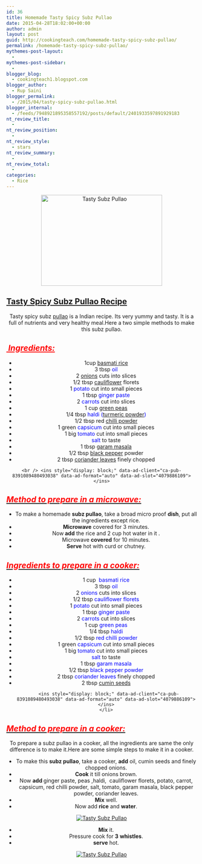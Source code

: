```yaml
---
id: 36
title: Homemade Tasty Spicy Subz Pullao
date: 2015-04-28T18:02:00+00:00
author: admin
layout: post
guid: http://cookingteach.com/homemade-tasty-spicy-subz-pullao/
permalink: /homemade-tasty-spicy-subz-pullao/
mythemes-post-layout:
  - 
mythemes-post-sidebar:
  - 
blogger_blog:
  - cookingteach1.blogspot.com
blogger_author:
  - Rup Saini
blogger_permalink:
  - /2015/04/tasty-spicy-subz-pullao.html
blogger_internal:
  - /feeds/7948921895358557192/posts/default/2401933597891929183
nt_review_title:
  - 
nt_review_position:
  - 
nt_review_style:
  - stars
nt_review_summary:
  - 
nt_review_total:
  - 
categories:
  - Rice
---
```

<div dir="ltr" style="text-align: left;">
  <div style="clear: both; text-align: center;">
  </p>
  
  <div style="clear: both; text-align: center;">
    <a style="margin-left: 1em; margin-right: 1em;" href="http://2.bp.blogspot.com/-Z6uHI1eJ4-M/VT-8fRjUZJI/AAAAAAAAASs/XbB0_pqfCSM/s1600/fKkA0YBc8hgcMd-640m.jpg"><img title="Tasty Subz Pullao" src="http://2.bp.blogspot.com/-Z6uHI1eJ4-M/VT-8fRjUZJI/AAAAAAAAASs/XbB0_pqfCSM/s1600/fKkA0YBc8hgcMd-640m.jpg" alt="Tasty Subz Pullao" width="320" height="240" border="0" /></a>
  </p>
  
  <h2 style="text-align: left;">
    <u>Tasty Spicy Subz Pullao <a class="zem_slink" title="Chocolate cake" href="http://en.wikipedia.org/wiki/Chocolate_cake" target="_blank" rel="wikipedia">Recipe</a></u>
  </h2>
  
  <p>
    Tasty spicy subz <a title="Pilaf" href="http://en.wikipedia.org/wiki/Pilaf" target="_blank" rel="wikipedia">pullao</a> is a Indian recipe. Its very yummy and tasty. It is a full of nutrients and very healthy meal.Here a two simple methods to make this subz pullao.
  </p>
  
  <h2 style="text-align: left;">
    <span style="color: red;"><i><u> Ingredients:</u></i></span>
  </h2>
  
  <ul>
    <li>
      1cup <a title="Basmati" href="http://en.wikipedia.org/wiki/Basmati" target="_blank" rel="wikipedia">basmati rice</a>
    </li>
    <li>
      3 tbsp <span style="color: blue;">oil</span>
    </li>
    <li>
      2 <a title="Onion" href="http://en.wikipedia.org/wiki/Onion" target="_blank" rel="wikipedia">onions</a> cuts into slices
    </li>
    <li>
      1/2 tbsp <a title="Cauliflower" href="http://en.wikipedia.org/wiki/Cauliflower" target="_blank" rel="wikipedia">cauliflower</a> florets
    </li>
    <li>
      1 <span style="color: blue;">potato</span> cut into small pieces
    </li>
    <li>
      1 tbsp <span style="color: blue;">ginger paste</span>
    </li>
    <li>
      2 <span style="color: blue;">carrots</span> cut into slices
    </li>
    <li>
      1 cup <a title="Pea" href="http://en.wikipedia.org/wiki/Pea" target="_blank" rel="wikipedia">green peas</a>
    </li>
    <li>
      1/4 tbsp <span style="color: blue;">haldi (<a class="zem_slink" title="Turmeric" href="http://en.wikipedia.org/wiki/Turmeric" target="_blank" rel="wikipedia">turmeric powder</a>)</span>
    </li>
    <li>
      1/2 tbsp red <a title="Chili powder" href="http://en.wikipedia.org/wiki/Chili_powder" target="_blank" rel="wikipedia">chilli powder</a>
    </li>
    <li>
      1 green<span style="color: blue;"> capsicum</span> cut into small pieces
    </li>
    <li>
      1 big <span style="color: blue;">tomato</span> cut into small pieces
    </li>
    <li>
      <span style="color: blue;">salt</span> to taste
    </li>
    <li>
      1 tbsp <a title="Garam masala" href="http://en.wikipedia.org/wiki/Garam_masala" target="_blank" rel="wikipedia">garam masala</a>
    </li>
    <li>
      1/2 tbsp <a title="Black pepper" href="http://en.wikipedia.org/wiki/Black_pepper" target="_blank" rel="wikipedia">black pepper</a> powder
    </li>
    <li>
      2 tbsp <a title="Coriander" href="http://en.wikipedia.org/wiki/Coriander" target="_blank" rel="wikipedia">coriander leaves</a> finely chopped
    </li>
  </ul>
  
  <p>
    <!-- post -->
    
    <br /> <ins style="display: block;" data-ad-client="ca-pub-8391089480493038" data-ad-format="auto" data-ad-slot="4079886109"></ins>
  </p>
  
  <h2 style="text-align: left;">
    <i><u><b><span style="color: red;">Method to prepare in a microwave: </span></b></u></i>
  </h2>
  
  <ul>
    <li>
      To make a homemade <b>subz pullao</b>, take a broad micro proof <b>dish</b>, put all the ingredients except rice.
    </li>
    <li>
      <b>Microwave</b> covered for 3 minutes.
    </li>
    <li>
      Now<b> add</b> the rice and 2 cup hot water in it .
    </li>
    <li>
      Microwave <b>covered</b> for 10 minutes.
    </li>
    <li>
      <b>Serve</b> hot with curd or chutney.
    </li>
  </ul>
  
  <h2 style="text-align: left;">
    <i><u><span style="color: red;">Ingredients to prepare in a cooker: </span></u></i>
  </h2>
  
  <ul>
    <li>
      1 cup <span style="color: blue;"> basmati rice</span>
    </li>
    <li>
      3 tbsp <span style="color: blue;">oil</span>
    </li>
    <li>
      2 <span style="color: blue;">onions</span> cuts into slices
    </li>
    <li>
      1/2 tbsp<span style="color: blue;"> cauliflower florets</span>
    </li>
    <li>
      1 <span style="color: blue;">potato</span> cut into small pieces
    </li>
    <li>
      1 tbsp <span style="color: blue;">ginger paste</span>
    </li>
    <li>
      2 <span style="color: blue;">carrots</span> cut into slices
    </li>
    <li>
      1 cup<span style="color: blue;"> green peas</span>
    </li>
    <li>
      1/4 tbsp <span style="color: blue;">haldi</span>
    </li>
    <li>
      1/2 tbsp <span style="color: blue;">red chilli powder</span>
    </li>
    <li>
      1 green <span style="color: blue;">capsicum</span> cut into small pieces
    </li>
    <li>
      1 big <span style="color: blue;">tomato</span> cut into small pieces
    </li>
    <li>
      <span style="color: blue;">salt</span> to taste
    </li>
    <li>
      1 tbsp <span style="color: blue;">garam masala</span>
    </li>
    <li>
      1/2 tbsp <span style="color: blue;">black pepper powder</span>
    </li>
    <li>
      2 tbsp <span style="color: blue;">coriander leaves</span> finely chopped
    </li>
    <li>
      2 tbsp <a title="Cumin" href="http://en.wikipedia.org/wiki/Cumin" target="_blank" rel="wikipedia">cumin seeds</a><!-- post -->
      
      <ins style="display: block;" data-ad-client="ca-pub-8391089480493038" data-ad-format="auto" data-ad-slot="4079886109"></ins>
    </li>
  </ul>
  
  <h2 style="text-align: left;">
    <i><u><span style="color: red;">Method to prepare in a cooker:</span></u></i>
  </h2>
  
  <p>
    To prepare a subz pullao in a cooker, all the ingredients are same the only difference is to make it.Here are some simple steps to make it in a cooker.
  </p>
  
  <ul>
    <li>
      To make this <b>subz pullao</b>, take a cooker, <b>add</b> oil, cumin seeds and finely chopped onions.
    </li>
    <li>
      <b>Cook</b> it till onions brown.
    </li>
    <li>
      Now <b>add </b>ginger paste, peas ,haldi,  cauliflower florets, potato, carrot, capsicum, red chilli powder, salt, tomato, garam masala, black pepper powder, coriander leaves.
    </li>
    <li>
      <b>Mix</b> well.
    </li>
    <li>
      Now add <b>rice</b> and <b>water</b>.
    </li>
  </ul>
  
  <div style="clear: both; text-align: center;">
    <a style="margin-left: 1em; margin-right: 1em;" href="http://2.bp.blogspot.com/-L0WUDVGWTKw/VT-2cdSDIgI/AAAAAAAAASU/ra3oiNe2wsQ/s1600/images.jpg"><img title="Tasty Subz Pullao" src="http://2.bp.blogspot.com/-L0WUDVGWTKw/VT-2cdSDIgI/AAAAAAAAASU/ra3oiNe2wsQ/s1600/images.jpg" alt="Tasty Subz Pullao" border="0" /></a>
  </p>
  
  <p>
  </p>
  
  <ul>
    <li>
      <b>Mix</b> it.
    </li>
    <li>
      Pressure cook for <b>3</b> <b>whistles</b>.
    </li>
    <li>
      <b>serve</b> hot.
    </li>
  </ul>
  
  <div style="clear: both; text-align: center;">
    <a style="margin-left: 1em; margin-right: 1em;" href="http://2.bp.blogspot.com/-igZcefgNMjg/VT-8OVe4b5I/AAAAAAAAASk/ooAqSBW4kOE/s1600/images%2B(1).jpg"><img title="Tasty Subz Pullao" src="http://2.bp.blogspot.com/-igZcefgNMjg/VT-8OVe4b5I/AAAAAAAAASk/ooAqSBW4kOE/s1600/images%2B(1).jpg" alt="Tasty Subz Pullao" border="0" /></a>
  </p>
  
  <p>
  </p>
</p>